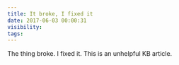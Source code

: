 ```yaml
---
title: It broke, I fixed it
date: 2017-06-03 00:00:31
visibility:
tags:
---
```


The thing broke. I fixed it. This is an unhelpful KB article.
